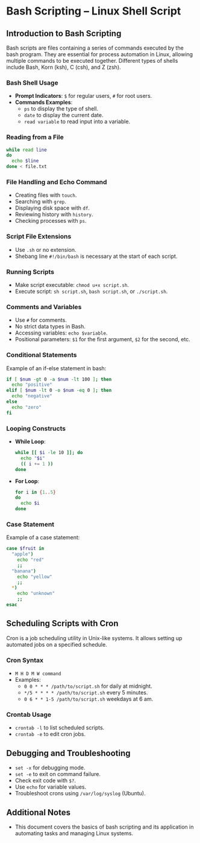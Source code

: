 
# Bash Scripting – Linux Shell Script

## Introduction to Bash Scripting
Bash scripts are files containing a series of commands executed by the bash program. They are essential for process automation in Linux, allowing multiple commands to be executed together. Different types of shells include Bash, Korn (ksh), C (csh), and Z (zsh).

### Bash Shell Usage
- **Prompt Indicators**: `$` for regular users, `#` for root users.
- **Commands Examples**:
  - `ps` to display the type of shell.
  - `date` to display the current date.
  - `read variable` to read input into a variable.

### Reading from a File
```bash
while read line
do
  echo $line
done < file.txt
```

### File Handling and Echo Command
- Creating files with `touch`.
- Searching with `grep`.
- Displaying disk space with `df`.
- Reviewing history with `history`.
- Checking processes with `ps`.

### Script File Extensions
- Use `.sh` or no extension.
- Shebang line `#!/bin/bash` is necessary at the start of each script.

### Running Scripts
- Make script executable: `chmod u+x script.sh`.
- Execute script: `sh script.sh`, `bash script.sh`, or `./script.sh`.

### Comments and Variables
- Use `#` for comments.
- No strict data types in Bash.
- Accessing variables: `echo $variable`.
- Positional parameters: `$1` for the first argument, `$2` for the second, etc.

### Conditional Statements
Example of an if-else statement in bash:
```bash
if [ $num -gt 0 -a $num -lt 100 ]; then
  echo "positive"
elif [ $num -lt 0 -o $num -eq 0 ]; then
  echo "negative"
else
  echo "zero"
fi
```

### Looping Constructs
- **While Loop**:
  ```bash
  while [[ $i -le 10 ]]; do
    echo "$i"
    (( i += 1 ))
  done
  ```
- **For Loop**:
  ```bash
  for i in {1..5}
  do
    echo $i
  done
  ```

### Case Statement
Example of a case statement:
```bash
case $fruit in
  "apple")
    echo "red"
    ;;
  "banana")
    echo "yellow"
    ;;
  *)
    echo "unknown"
    ;;
esac
```

## Scheduling Scripts with Cron
Cron is a job scheduling utility in Unix-like systems. It allows setting up automated jobs on a specified schedule.

### Cron Syntax
- `M H D M W command`
- Examples:
  - `0 0 * * * /path/to/script.sh` for daily at midnight.
  - `*/5 * * * * /path/to/script.sh` every 5 minutes.
  - `0 6 * * 1-5 /path/to/script.sh` weekdays at 6 am.

### Crontab Usage
- `crontab -l` to list scheduled scripts.
- `crontab -e` to edit cron jobs.

## Debugging and Troubleshooting
- `set -x` for debugging mode.
- `set -e` to exit on command failure.
- Check exit code with `$?`.
- Use `echo` for variable values.
- Troubleshoot crons using `/var/log/syslog` (Ubuntu).

## Additional Notes
- This document covers the basics of bash scripting and its application in automating tasks and managing Linux systems.

